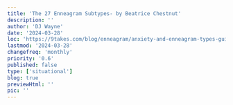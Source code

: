 ```yaml
---
title: 'The 27 Enneagram Subtypes- by Beatrice Chestnut'
description: ''
author: 'DJ Wayne'
date: '2024-03-28'
loc: 'https://9takes.com/blog/enneagram/anxiety-and-enneagram-types-guide'
lastmod: '2024-03-28'
changefreq: 'monthly'
priority: '0.6'
published: false
type: ['situational']
blog: true
previewHtml: ''
pic: ''
---
```


<!--
Famous Figure: Beatrice Chestnut
Core Concept: The 27 Enneagram Subtypes
Headline: "Discover Your Unique Enneagram Subtype: The Key to Deeper Self-Understanding"
Talking Points:

The three instinctual variants (Self-Preservation, Social, Sexual) combine with Enneagram types to create 27 distinct subtypes
Identifying your subtype provides a more nuanced understanding of your personality
How your subtype influences your behavior, relationships, and growth path -->

<!-- other ideas
The Harmonic Groups (Hornevian Groups) - Karen Horney
The Object Relations Groups - David Daniels & Virginia Price
The Three Instincts - Mario Sikora
Wings & Arrow Lines - Theodorre Donson & Kathy Hurley
Childhood Patterns & Parenting - Elizabeth Wagele
Spirituality Paths for each Type - Sandra Maitri
Instinctual Stackings - Katherine Chernick Fauvre
Communication Styles of the Types - Ginger Lapid-Bogda
The Dynamic Enneagram (Integrations & Disintegration Points) - Russ Hudson
Typing Methods & Misidentifications - Beatrice Chestnut -->
